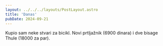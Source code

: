 ```yaml
---
layout: ../../../layouts/PostLayout.astro
title: 'Danas'
pubDate: 2024-09-21
---
```


Kupio sam neke stvari za bicikl. Novi prtljažnik (6900 dinara) i dve bisage Thule (18000 za par).
